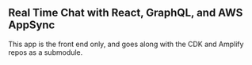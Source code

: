 ## Real Time Chat with React, GraphQL, and AWS AppSync

This app is the front end only, and goes along with the CDK and Amplify repos as a submodule.